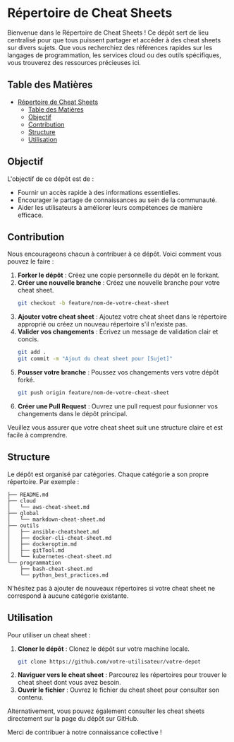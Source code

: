# Répertoire de Cheat Sheets

Bienvenue dans le Répertoire de Cheat Sheets ! Ce dépôt sert de lieu centralisé pour que tous puissent partager et accéder à des cheat sheets sur divers sujets. Que vous recherchiez des références rapides sur les langages de programmation, les services cloud ou des outils spécifiques, vous trouverez des ressources précieuses ici.

## Table des Matières

- [Répertoire de Cheat Sheets](#répertoire-de-cheat-sheets)
  - [Table des Matières](#table-des-matières)
  - [Objectif](#objectif)
  - [Contribution](#contribution)
  - [Structure](#structure)
  - [Utilisation](#utilisation)

## Objectif

L'objectif de ce dépôt est de :
- Fournir un accès rapide à des informations essentielles.
- Encourager le partage de connaissances au sein de la communauté.
- Aider les utilisateurs à améliorer leurs compétences de manière efficace.

## Contribution

Nous encourageons chacun à contribuer à ce dépôt. Voici comment vous pouvez le faire :

1. **Forker le dépôt** : Créez une copie personnelle du dépôt en le forkant.
2. **Créer une nouvelle branche** : Créez une nouvelle branche pour votre cheat sheet.
   ```bash
   git checkout -b feature/nom-de-votre-cheat-sheet
   ```
3. **Ajouter votre cheat sheet** : Ajoutez votre cheat sheet dans le répertoire approprié ou créez un nouveau répertoire s'il n'existe pas.
4. **Valider vos changements** : Écrivez un message de validation clair et concis.
   ```bash
   git add .
   git commit -m "Ajout du cheat sheet pour [Sujet]"
   ```
5. **Pousser votre branche** : Poussez vos changements vers votre dépôt forké.
   ```bash
   git push origin feature/nom-de-votre-cheat-sheet
   ```
6. **Créer une Pull Request** : Ouvrez une pull request pour fusionner vos changements dans le dépôt principal.

Veuillez vous assurer que votre cheat sheet suit une structure claire et est facile à comprendre.

## Structure

Le dépôt est organisé par catégories. Chaque catégorie a son propre répertoire. Par exemple :

```
├── README.md
├── cloud
│   └── aws-cheat-sheet.md
├── global
│   └── markdown-cheat-sheet.md
├── outils
│   ├── ansible-cheatsheet.md
│   ├── docker-cli-cheat-sheet.md
│   ├── dockeroptim.md
│   ├── gitTool.md
│   └── kubernetes-cheat-sheet.md
└── programmation
    ├── bash-cheat-sheet.md
    └── python_best_practices.md
```

N'hésitez pas à ajouter de nouveaux répertoires si votre cheat sheet ne correspond à aucune catégorie existante.

## Utilisation

Pour utiliser un cheat sheet :

1. **Cloner le dépôt** : Clonez le dépôt sur votre machine locale.
   ```bash
   git clone https://github.com/votre-utilisateur/votre-depot
   ```
2. **Naviguer vers le cheat sheet** : Parcourez les répertoires pour trouver le cheat sheet dont vous avez besoin.
3. **Ouvrir le fichier** : Ouvrez le fichier du cheat sheet pour consulter son contenu.

Alternativement, vous pouvez également consulter les cheat sheets directement sur la page du dépôt sur GitHub.


Merci de contribuer à notre connaissance collective !
